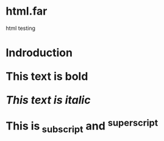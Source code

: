 # html.far
html testing
<!DOCTYPE html>
<html>
<body>

<h1>Indroduction
<p><b>This text is bold</b></p>
<p><i>This text is italic</i></p>
<p>This is<sub> subscript</sub> and <sup>superscript</sup></p>
</h1>




</body>
</html>
